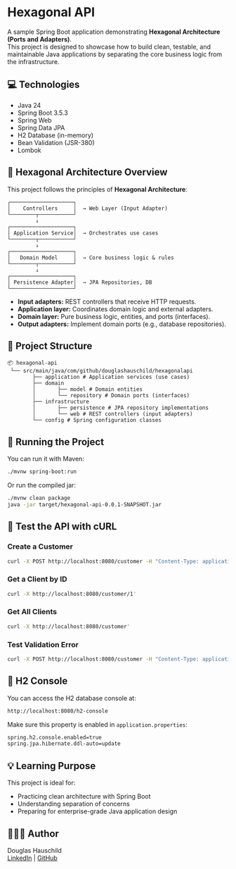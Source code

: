 # Hexagonal API

A sample Spring Boot application demonstrating **Hexagonal Architecture (Ports and Adapters)**.  
This project is designed to showcase how to build clean, testable, and maintainable Java applications by separating the core business logic from the infrastructure.

## 💻 Technologies

- Java 24
- Spring Boot 3.5.3
- Spring Web
- Spring Data JPA
- H2 Database (in-memory)
- Bean Validation (JSR-380)
- Lombok

## 📐 Hexagonal Architecture Overview

This project follows the principles of **Hexagonal Architecture**:

    ┌────────────────────┐
    │    Controllers     │  → Web Layer (Input Adapter)
    └────────┬───────────┘
             ↓
    ┌────────────────────┐
    │ Application Service│  → Orchestrates use cases
    └────────┬───────────┘
             ↓
    ┌────────────────────┐
    │   Domain Model     │  → Core business logic & rules
    └────────┬───────────┘
             ↓
    ┌────────────────────┐
    │ Persistence Adapter│  → JPA Repositories, DB
    └────────────────────┘

- **Input adapters:** REST controllers that receive HTTP requests.
- **Application layer:** Coordinates domain logic and external adapters.
- **Domain layer:** Pure business logic, entities, and ports (interfaces).
- **Output adapters:** Implement domain ports (e.g., database repositories).

## 📁 Project Structure

```
📦 hexagonal-api
 └── src/main/java/com/github/douglashauschild/hexagonalapi
		├── application # Application services (use cases)
		├── domain
		│ 		├── model # Domain entities
		│ 		└── repository # Domain ports (interfaces)
		├── infrastructure
		│ 		├── persistence # JPA repository implementations
		│ 		└── web # REST controllers (input adapters)
		└── config # Spring configuration classes
```

## 🚀 Running the Project
You can run it with Maven:
```bash
./mvnw spring-boot:run
```
Or run the compiled jar:
```bash
./mvnw clean package
java -jar target/hexagonal-api-0.0.1-SNAPSHOT.jar
```

## 🧪 Test the API with cURL

###  Create a Customer
```bash
curl -X POST http://localhost:8080/customer -H "Content-Type: application/json" -d '{"name":"Customer","email":"customer@email.com"}'
```
### Get a Client by ID
```bash
curl -X http://localhost:8080/customer/1'
```
### Get All Clients
```bash
curl -X http://localhost:8080/customer'
```
### Test Validation Error
```bash
curl -X POST http://localhost:8080/customer -H "Content-Type: application/json" -d '{"name":"Customer","email":"invalido"}'
```

## 🔎 H2 Console
You can access the H2 database console at:
```bash
http://localhost:8080/h2-console
```
Make sure this property is enabled in ``application.properties``:
```bash
spring.h2.console.enabled=true
spring.jpa.hibernate.ddl-auto=update
```
## 💡 Learning Purpose
This project is ideal for:
- Practicing clean architecture with Spring Boot
- Understanding separation of concerns
- Preparing for enterprise-grade Java application design

## 👨🏻‍💻 Author
Douglas Hauschild  
[LinkedIn](https://www.linkedin.com/in/douglas-hauschild-66449122b/) | [GitHub](https://github.com/douglashauschild)
